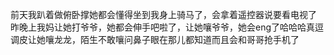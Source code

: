 前天我趴着做俯卧撑她都会懂得坐到我身上骑马了，会拿着遥控器说要看电视了<br>昨晚上我妈让她打爷爷，她都会伸手吧啦了，让她嚷爷爷，她会eng了哈哈哈真逗调皮让她嚷龙龙，陌生不敢嚷问鼻子眼在那儿都知道而且会和哥哥抢手机了